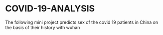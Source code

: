 # COVID-19-ANALYSIS
The following mini project predicts sex of the covid 19 patients in China on the basis of their history with wuhan
